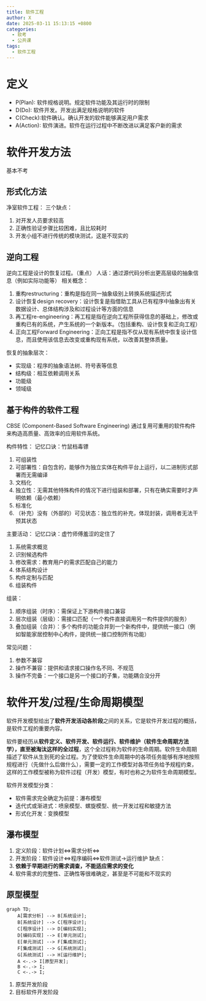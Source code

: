 ```yaml
---
title: 软件工程
author: X
date: 2025-03-11 15:13:15 +0800
categories:
  - 软考
  - 公共课
tags:
  - 软件工程
---
```

# 定义
- P(Plan): 软件规格说明。规定软件功能及其运行时的限制
- D(Do): 软件开发。开发出满足规格说明的软件
- C(Check):软件确认。确认开发的软件能够满足用户需求
- A(Action): 软件演进。软件在运行过程中不断改进以满足客户新的需求
# 软件开发方法
基本不考
## 形式化方法
净室软件工程：
三个缺点：
1. 对开发人员要求较高
2. 正确性验证步骤比较困难，且比较耗时
3. 开发小组不进行传统的模块测试，这是不现实的

## 逆向工程
逆向工程是设计的恢复过程。（重点）
人话：通过源代码分析出更高层级的抽象信息（例如实际功能等）
相关概念：  
1. 重构restructuring：重构是指在同一抽象级别上转换系统描述形式
2. 设计恢复design recovery：设计恢复是指借助工具从已有程序中抽象出有关数据设计、总体结构涉及和过程设计等方面的信息
3. 再工程re-engineering：再工程是指在逆向工程所获得信息的基础上，修改或重构已有的系统，产生系统的一个新版本。（包括重构、设计恢复和正向工程）
4. 正向工程Forward Engineering：正向工程是指不仅从现有系统中恢复设计信息，而且使用该信息去改变或重构现有系统，以改善其整体质量。

恢复的抽象层次：
- 实现级：程序的抽象语法树、符号表等信息
- 结构级：相互依赖调用关系
- 功能级
- 领域级

## 基于构件的软件工程
CBSE (Component-Based Software Engineering)
通过复用可重用的软件构件来构造高质量、高效率的应用软件系统。

构件特性：
记忆口诀：竹鼠档毒镖
1. 可组装性
2. 可部署性：自包含的，能够作为独立实体在构件平台上运行，以二进制形式部署而无需编译
3. 文档化
4. 独立性：无需其他特殊构件的情况下进行组装和部署，只有在确实需要时才声明依赖（最小依赖）
5. 标准化
6. （补充）没有（外部的）可见状态：独立性的补充，体现封装，调用者无法干预其状态

主要活动：
记忆口诀：虚竹师傅羞涩的定住了
1. 系统需求概览
2. 识别候选构件
3. 修改需求：教育用户的需求匹配自己的能力
4. 体系结构设计
5. 构件定制与匹配
6. 组装构件

组装：
1. 顺序组装（时序）：需保证上下游构件接口兼容
2. 层次组装（层级）：需接口匹配（一个构件直接调用另一构件提供的服务）
3. 叠加组装（合并）：多个构件的功能合并到一个新构件中，提供统一接口（例如智能家居控制中心构件，提供统一接口控制所有功能）

常见问题：
1. 参数不兼容 
2. 操作不兼容：提供和请求接口操作名不同、不规范 
3. 操作不完备：一个接口是另一个接口的子集，功能耦合没分开

# 软件开发/过程/生命周期模型
软件开发模型给出了**软件开发活动各阶段**之间的关系，它是软件开发过程的概括，是软件工程的重要内容。

软件要经历从**软件定义、软件开发、软件运行、软件维护（软件生命周期方法学），直至被淘汰这样的全过程**，这个全过程称为软件的生命周期。软件生命周期描述了软件从生到死的全过程。为了使软件生命周期中的各项任务能够有序地按照规程进行（先做什么后做什么），需要一定的工作模型对各项任务给予规程约束，这样的工作模型被称为软件过程（开发）模型，有时也称之为软件生命周期模型。

软件开发模型分类：
- 软件需求完全确定为前提：瀑布模型
- 迭代式或渐进式：喷泉模型、螺旋模型、统一开发过程和敏捷方法
- 形式化开发：变换模型

## 瀑布模型
1. 定义阶段：软件计划<=>需求分析<=>
2. 开发阶段：软件设计<=>程序编码<=>软件测试->运行维护
缺点：
3. **依赖于早期进行的需求调查，不能适应需求的变化**
4. 软件需求的完整性、正确性等很难确定，甚至是不可能和不现实的

## 原型模型
```mermaid
graph TD;
    A[需求分析] --> B[系统设计];
    B[系统设计] --> C[程序设计];
    C[程序设计] --> D[编码实现];
    D[编码实现] --> E[单元测试];
    E[单元测试] --> F[集成测试];
    F[集成测试] --> G[系统测试];
    G[系统测试] --> H[运行维护];
    A <-.-> I[原型开发];
    B <-.-> I;
    C <-.-> I;
```
1. 原型开发阶段
2. 目标软件开发阶段
